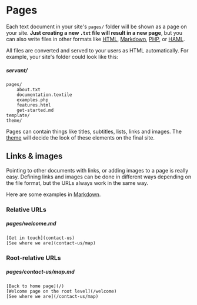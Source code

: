 
# Pages

Each text document in your site's `pages/` folder will be shown as a page on your site. **Just creating a new `.txt` file will result in a new page**, but you can also write files in other formats like [HTML](/technical-docs/template-formats/HTML), [Markdown](/technical-docs/template-formats/text-and-markdown), [PHP](/technical-docs/template-formats/PHP), or [HAML](/technical-docs/template-formats/twig).

All files are converted and served to your users as HTML automatically. For example, your site's folder could look like this:

##### servant/
	pages/
		about.txt
		documentation.textile
		examples.php
		features.html
		get-started.md
	template/
	theme/

Pages can contain things like titles, subtitles, lists, links and images. The [theme](theme) will decide the look of these elements on the final site.



## Links & images

Pointing to other documents with links, or adding images to a page is really easy. Defining links and images can be done in different ways depending on the file format, but the URLs always work in the same way.

Here are some examples in [Markdown](/technical-docs/template-formats/text-and-markdown).

### Relative URLs

##### pages/welcome.md
	[Get in touch](contact-us)
	[See where we are](contact-us/map)

### Root-relative URLs

##### pages/contact-us/map.md
	[Back to home page](/)
	[Welcome page on the root level](/welcome)
	[See where we are](/contact-us/map)
